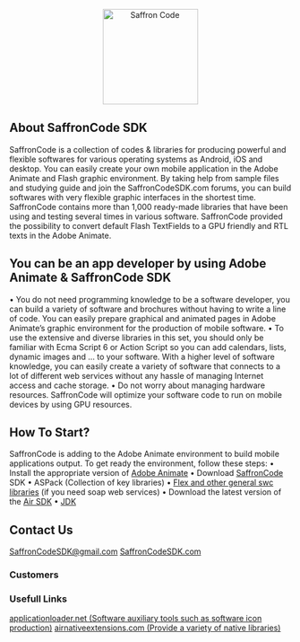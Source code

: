 <p align="center" >
    <a href="https://github.com/MTeamCo/SaffronCode"><img  width="170px" src="https://github.com/SaffronCode/SaffronCode/blob/master/logo.png?raw=true" alt="Saffron Code"></a>
    <br/>
</p>




## About SaffronCode SDK
SaffronCode is a collection of codes & libraries for producing powerful and flexible softwares for various operating systems as Android, iOS and desktop. You can easily create your own mobile application in the Adobe Animate and Flash graphic environment. By taking help from sample files and studying guide and join the SaffronCodeSDK.com forums, you can build softwares with very flexible graphic interfaces in the shortest time. SaffronCode contains more than 1,000 ready-made libraries that have been using and testing several times in various software. SaffronCode provided the possibility to convert default Flash TextFields to a GPU friendly and RTL texts in the Adobe Animate.



## You can be an app developer by using Adobe Animate & SaffronCode SDK

• You do not need programming knowledge to be a software developer, you can build a variety of software and brochures without having to write a line of code. You can easily prepare graphical and animated pages in Adobe Animate’s graphic environment for the production of mobile software.
• To use the extensive and diverse libraries in this set, you should only be familiar with Ecma Script 6 or Action Script so you can add calendars, lists, dynamic images and ... to your software. With a higher level of software knowledge, you can easily create a variety of software that connects to a lot of different web services without any hassle of managing Internet access and cache storage.
• Do not worry about managing hardware resources. SaffronCode will optimize your software code to run on mobile devices by using GPU resources.

## How To Start?

SaffronCode is adding to the Adobe Animate environment to build mobile applications output. To get ready the environment, follow these steps:
• Install the appropriate version of <a href="https://www.adobe.com/products/animate.html">Adobe Animate</a>
• Download <a href="https://github.com/saffroncode/SaffronCode">SaffronCode</a> SDK
• ASPack (Collection of key libraries)
• <a href="https://github.com/MTeamapps/FlexLibs-andOthers">Flex and other general swc libraries</a> (if you need soap web services)
• Download the latest version of the <a href="https://www.adobe.com/devnet/air/air-sdk-download.html">Air SDK</a>
• <a href="https://www.oracle.com/technetwork/java/javase/downloads/jdk8-downloads-2133151.html">JDK</a>


## Contact Us
<a href="mailto:saffroncodesdk@gmail.com">SaffronCodeSDK@gmail.com</a>
<a href="http://saffroncodesdk.com/">SaffronCodeSDK.com</a>

### Customers
<a href="http://mteamapps.ir/"></a>

### Usefull Links

<a href="http://www.applicationloader.net">applicationloader.net (Software auxiliary tools such as software icon production)</a>
<a href="https://airnativeextensions.com/extensions">airnativeextensions.com (Provide a variety of native libraries)</a>
